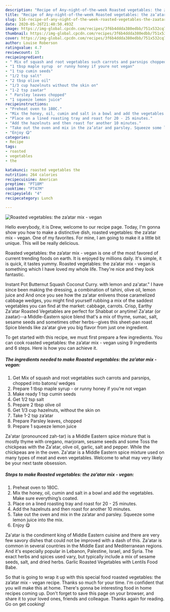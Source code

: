 ```yaml
---
description: "Recipe of Any-night-of-the-week Roasted vegetables: the za’atar mix - vegan"
title: "Recipe of Any-night-of-the-week Roasted vegetables: the za’atar mix - vegan"
slug: 516-recipe-of-any-night-of-the-week-roasted-vegetables-the-zaatar-mix-vegan
date: 2020-05-26T21:40:50.493Z
image: https://img-global.cpcdn.com/recipes/3f6b4ddda380edbb/751x532cq70/roasted-vegetables-the-zaatar-mix-vegan-recipe-main-photo.jpg
thumbnail: https://img-global.cpcdn.com/recipes/3f6b4ddda380edbb/751x532cq70/roasted-vegetables-the-zaatar-mix-vegan-recipe-main-photo.jpg
cover: https://img-global.cpcdn.com/recipes/3f6b4ddda380edbb/751x532cq70/roasted-vegetables-the-zaatar-mix-vegan-recipe-main-photo.jpg
author: Louise Roberson
ratingvalue: 4.7
reviewcount: 15
recipeingredient:
- " Mix of squash and root vegetables such carrots and parsnips chopped into batons wedges"
- "1 tbsp maple syrup  or runny honey if youre not vegan"
- "1 tsp cumin seeds"
- "1/2 tsp salt"
- "2 tbsp olive oil"
- "1/3 cup hazelnuts without the skin on"
- "1-2 tsp zaatar"
- " Parsley leaves chopped"
- "1 squeeze lemon juice"
recipeinstructions:
- "Preheat oven to 180C."
- "Mix the honey, oil, cumin and salt in a bowl and add the vegetables. Make sure everything’s coated."
- "Place on a lined roasting tray and roast for 20 - 25 minutes."
- "Add the hazelnuts and then roast for another 10 minutes."
- "Take out the oven and mix in the za’atar and parsley. Squeeze some lemon juice into the mix."
- "Enjoy 😋"
categories:
- Recipe
tags:
- roasted
- vegetables
- the

katakunci: roasted vegetables the 
nutrition: 264 calories
recipecuisine: American
preptime: "PT18M"
cooktime: "PT47M"
recipeyield: "4"
recipecategory: Lunch

---
```



![Roasted vegetables: the za’atar mix - vegan](https://img-global.cpcdn.com/recipes/3f6b4ddda380edbb/751x532cq70/roasted-vegetables-the-zaatar-mix-vegan-recipe-main-photo.jpg)

Hello everybody, it is Drew, welcome to our recipe page. Today, I'm gonna show you how to make a distinctive dish, roasted vegetables: the za’atar mix - vegan. One of my favorites. For mine, I am going to make it a little bit unique. This will be really delicious.

Roasted vegetables: the za’atar mix - vegan is one of the most favored of current trending foods on earth. It is enjoyed by millions daily. It's simple, it is quick, it tastes yummy. Roasted vegetables: the za’atar mix - vegan is something which I have loved my whole life. They're nice and they look fantastic.

Instant Pot Butternut Squash Coconut Curry. with lemon and za&#39;atar.&#34; I have since been making the dressing, a combination of tahini, olive oil, lemon juice and And once you see how the za&#39;atar enlivens those caramelized cabbage wedges, you might find yourself rubbing a mix of the saddest vegetables you can find at the market: cabbage, carrots. Crisp, Earthy Za&#39;atar Roasted Vegetables are perfect for Shabbat or anytime! Za&#39;atar (or zaatar)--a Middle-Eastern spice blend that&#39;s a mix of thyme, sumac, salt, sesame seeds and sometimes other herbs--gives this sheet-pan roast Spice blends like za&#39;atar give you big flavor from just one ingredient.


To get started with this recipe, we must first prepare a few ingredients. You can cook roasted vegetables: the za’atar mix - vegan using 9 ingredients and 6 steps. Here is how you can achieve it.

<!--inarticleads1-->

##### The ingredients needed to make Roasted vegetables: the za’atar mix - vegan:

1. Get  Mix of squash and root vegetables such carrots and parsnips, chopped into batons/ wedges
1. Prepare 1 tbsp maple syrup - or runny honey if you’re not vegan
1. Make ready 1 tsp cumin seeds
1. Get 1/2 tsp salt
1. Prepare 2 tbsp olive oil
1. Get 1/3 cup hazelnuts, without the skin on
1. Take 1-2 tsp za’atar
1. Prepare  Parsley leaves, chopped
1. Prepare 1 squeeze lemon juice


Za&#39;atar (pronounced zah-tar) is a Middle Eastern spice mixture that is mostly thyme with oregano, marjoram, sesame seeds and some Toss the chickpeas with the Za&#39;atar, olive oil, garlic, salt and pepper. While the chickpeas are in the oven. Za&#39;atar is a Middle Eastern spice mixture used on many types of meat and even vegetables. Welcome to what may very likely be your next taste obsession. 

<!--inarticleads2-->

##### Steps to make Roasted vegetables: the za’atar mix - vegan:

1. Preheat oven to 180C.
1. Mix the honey, oil, cumin and salt in a bowl and add the vegetables. Make sure everything’s coated.
1. Place on a lined roasting tray and roast for 20 - 25 minutes.
1. Add the hazelnuts and then roast for another 10 minutes.
1. Take out the oven and mix in the za’atar and parsley. Squeeze some lemon juice into the mix.
1. Enjoy 😋


Za&#39;atar is the condiment king of Middle Eastern cuisine and there are very few savory dishes that could not be improved with a dash of this. Za&#39;atar is common in several countries in the Middle East and Mediterranean regions. And it&#39;s especially popular in Lebanon, Palestine, Israel, and Syria. The exact herbs and spices used vary, but typically include a mix of sesame seeds, salt, and dried herbs. Garlic Roasted Vegetables with Lentils Food Babe. 

So that is going to wrap it up with this special food roasted vegetables: the za’atar mix - vegan recipe. Thanks so much for your time. I'm confident that you will make this at home. There's gonna be interesting food in home recipes coming up. Don't forget to save this page on your browser, and share it to your loved ones, friends and colleague. Thanks again for reading. Go on get cooking!
